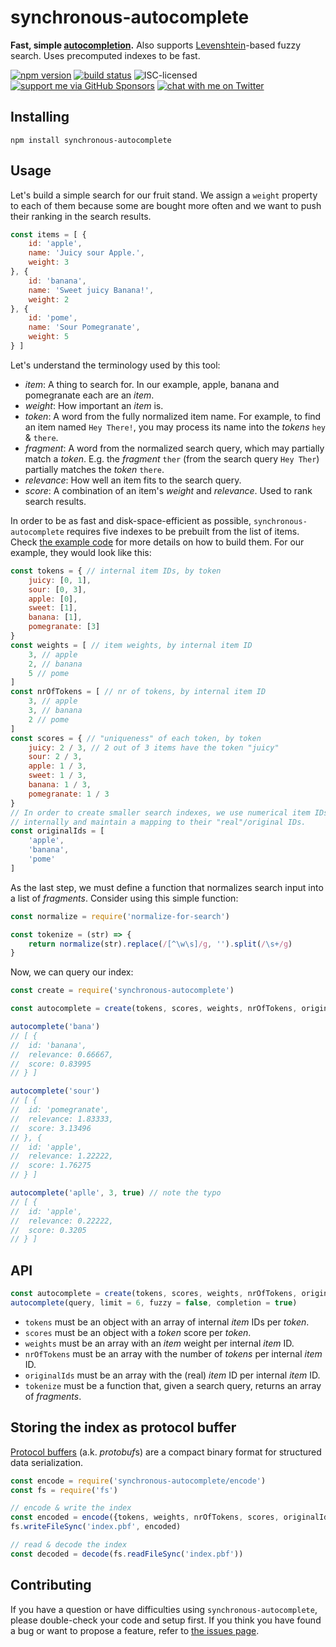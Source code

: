 # synchronous-autocomplete

**Fast, simple [autocompletion](https://en.wikipedia.org/wiki/Autocomplete).** Also supports [Levenshtein](https://en.wikipedia.org/wiki/Levenshtein_distance)-based fuzzy search. Uses precomputed indexes to be fast.

[![npm version](https://img.shields.io/npm/v/synchronous-autocomplete.svg)](https://www.npmjs.com/package/synchronous-autocomplete)
[![build status](https://api.travis-ci.org/derhuerst/synchronous-autocomplete.svg?branch=master)](https://travis-ci.org/derhuerst/synchronous-autocomplete)
![ISC-licensed](https://img.shields.io/github/license/derhuerst/synchronous-autocomplete.svg)
[![support me via GitHub Sponsors](https://img.shields.io/badge/support%20me-donate-fa7664.svg)](https://github.com/sponsors/derhuerst)
[![chat with me on Twitter](https://img.shields.io/badge/chat%20with%20me-on%20Twitter-1da1f2.svg)](https://twitter.com/derhuerst)


## Installing

```shell
npm install synchronous-autocomplete
```


## Usage

Let's build a simple search for our fruit stand. We assign a `weight` property to each of them because some are bought more often and we want to push their ranking in the search results.

```js
const items = [ {
	id: 'apple',
	name: 'Juicy sour Apple.',
	weight: 3
}, {
	id: 'banana',
	name: 'Sweet juicy Banana!',
	weight: 2
}, {
	id: 'pome',
	name: 'Sour Pomegranate',
	weight: 5
} ]
```

Let's understand the terminology used by this tool:

- *item*: A thing to search for. In our example, apple, banana and pomegranate each are an *item*.
- *weight*: How important an *item* is.
- *token*: A word from the fully normalized item name. For example, to find an item named `Hey There!`, you may process its name into the *tokens* `hey` & `there`.
- *fragment*: A word from the normalized search query, which may partially match a *token*. E.g. the *fragment* `ther` (from the search query `Hey Ther`) partially matches the *token* `there`.
- *relevance*: How well an item fits to the search query.
- *score*: A combination of an item's *weight* and *relevance*. Used to rank search results.

In order to be as fast and disk-space-efficient as possible, `synchronous-autocomplete` requires five indexes to be prebuilt from the list of items. Check [the example code](example.js) for more details on how to build them. For our example, they would look like this:

```js
const tokens = { // internal item IDs, by token
	juicy: [0, 1],
	sour: [0, 3],
	apple: [0],
	sweet: [1],
	banana: [1],
	pomegranate: [3]
}
const weights = [ // item weights, by internal item ID
	3, // apple
	2, // banana
	5 // pome
]
const nrOfTokens = [ // nr of tokens, by internal item ID
	3, // apple
	3, // banana
	2 // pome
]
const scores = { // "uniqueness" of each token, by token
	juicy: 2 / 3, // 2 out of 3 items have the token "juicy"
	sour: 2 / 3,
	apple: 1 / 3,
	sweet: 1 / 3,
	banana: 1 / 3,
	pomegranate: 1 / 3
}
// In order to create smaller search indexes, we use numerical item IDs
// internally and maintain a mapping to their "real"/original IDs.
const originalIds = [
	'apple',
	'banana',
	'pome'
]
```

As the last step, we must define a function that normalizes search input into a list of *fragments*. Consider using this simple function:

```js
const normalize = require('normalize-for-search')

const tokenize = (str) => {
	return normalize(str).replace(/[^\w\s]/g, '').split(/\s+/g)
}
```

Now, we can query our index:

```js
const create = require('synchronous-autocomplete')

const autocomplete = create(tokens, scores, weights, nrOfTokens, originalIds, tokenize)

autocomplete('bana')
// [ {
//	id: 'banana',
//	relevance: 0.66667,
//	score: 0.83995
// } ]

autocomplete('sour')
// [ {
//	id: 'pomegranate',
//	relevance: 1.83333,
//	score: 3.13496
// }, {
//	id: 'apple',
//	relevance: 1.22222,
//	score: 1.76275
// } ]

autocomplete('aplle', 3, true) // note the typo
// [ {
//	id: 'apple',
//	relevance: 0.22222,
//	score: 0.3205
// } ]
```


## API

```js
const autocomplete = create(tokens, scores, weights, nrOfTokens, originalIds, tokenize)
autocomplete(query, limit = 6, fuzzy = false, completion = true)
```

- `tokens` must be an object with an array of internal *item* IDs per *token*.
- `scores` must be an object with a *token* score per *token*.
- `weights` must be an array with an *item* weight per internal *item* ID.
- `nrOfTokens` must be an array with the number of *tokens* per internal *item* ID.
- `originalIds` must be an array with the (real) *item* ID per internal *item* ID.
- `tokenize` must be a function that, given a search query, returns an array of *fragments*.


## Storing the index as protocol buffer

[Protocol buffers](https://developers.google.com/protocol-buffers/) (a.k. *protobuf*s) are a compact binary format for structured data serialization.

```js
const encode = require('synchronous-autocomplete/encode')
const fs = require('fs')

// encode & write the index
const encoded = encode({tokens, weights, nrOfTokens, scores, originalIds})
fs.writeFileSync('index.pbf', encoded)

// read & decode the index
const decoded = decode(fs.readFileSync('index.pbf'))
```


## Contributing

If you have a question or have difficulties using `synchronous-autocomplete`, please double-check your code and setup first. If you think you have found a bug or want to propose a feature, refer to [the issues page](https://github.com/derhuerst/synchronous-autocomplete/issues).
